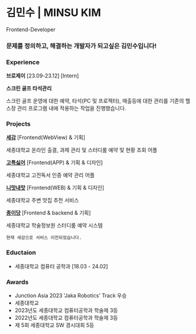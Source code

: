 # 김민수 | MINSU KIM
Frontend-Developer
### 문제를 정의하고, 해결하는 개발자가 되고싶은 김민수입니다!

### Experience

**브로제이** [23.09-23.12] [Intern]

**스크린 골프 타석관리**

스크린 골프 운영에 대한 예약, 타석(PC 및 프로젝터), 매출등에 대한 관리를 기존의 헬스장 관리 프로그램 내에 적용하는 작업을 진행했습니다.


### Projects

[**세감**](https://github.com/se-gam/) [Frontend(WebView) & 기획]

세종대학교 온라인 출결, 과제 관리 및 스터디룸 예약 및 현황 조회 어플


[**고특싫어**](https://github.com/goteuk-hater) [Frontend(APP) & 기획 & 디자인]

세종대학교 고전독서 인증 예약 관리 어플

[**니맛내맛**](https://github.com/NimatNemat) [Frontend(WEB) & 기획 & 디자인]

세종대학교 주변 맛집 추천 서비스

[**종이당**](https://github.com/kmsu44/jongidang) [Frontend & backend & 기획] 

세종대학교 학술정보원 스터디룸 예약 시스템

`현재 세감으로 서비스 이전되었습니다.`



### Eductaion
- 세종대학교 컴퓨터 공학과 [18.03 - 24.02]

### Awards
- Junction Asia 2023 'Jaka Robotics' Track 우승
- 세종대학교
- 2023년도 세종대학교 컴퓨터공학과 학술제 3등
- 2022년도 세종대학교 컴퓨터공학과 학술제 3등
- 제 5회 세종대학교 SW 경시대회 5등
